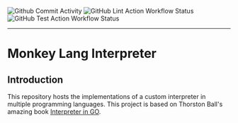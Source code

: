 ![Github Commit Activity](https://img.shields.io/github/commit-activity/w/abasnfarah/interpreter)
![GitHub Lint Action Workflow Status](https://img.shields.io/github/actions/workflow/status/abasnfarah/interpreter/monkey-go-lint.yml?label=Go%20Lint)
![GitHub Test Action Workflow Status](https://img.shields.io/github/actions/workflow/status/abasnfarah/interpreter/monkey-go-test.yml?label=Go%20Test)

---

# Monkey Lang Interpreter

## Introduction
This repository hosts the implementations of a custom interpreter in multiple programming languages. 
This project is based on Thorston Ball's amazing book [Interpreter in GO](https://interpreterbook.com).
